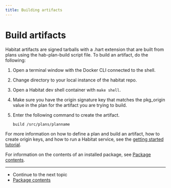 ```yaml
---
title: Building artifacts
---
```


# Build artifacts

Habitat artifacts are signed tarballs with a .hart extension that are built from plans using the hab-plan-build script file. To build an artifact, do the following:

1. Open a terminal window with the Docker CLI connected to the shell.  
2. Change directory to your local instance of the habitat repo.
3. Open a Habitat dev shell container with `make shell`.
4. Make sure you have the origin signature key that matches the pkg_origin value in the plan for the artifact you are trying to build.
5. Enter the following command to create the artifact.

       build /src/plans/planname

For more information on how to define a plan and build an artifact, how to create origin keys, and how to run a Habitat service, see the [getting started tutorial](/tutorials/getting-started-overview).

For information on the contents of an installed package, see [Package contents](/docs/package-contents).

<hr>
<ul class="main-content--link-nav">
  <li>Continue to the next topic</li>
  <li><a href="/docs/package-contents">Package contents</a></li>
</ul>
